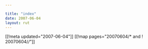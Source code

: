 ```yaml
---

title: "index"
date: 2007-06-04
layout: rut
---
```


[[!meta updated="2007-06-04"]]
[[!map pages="20070604/* and ! 20070604/*/*"]]
